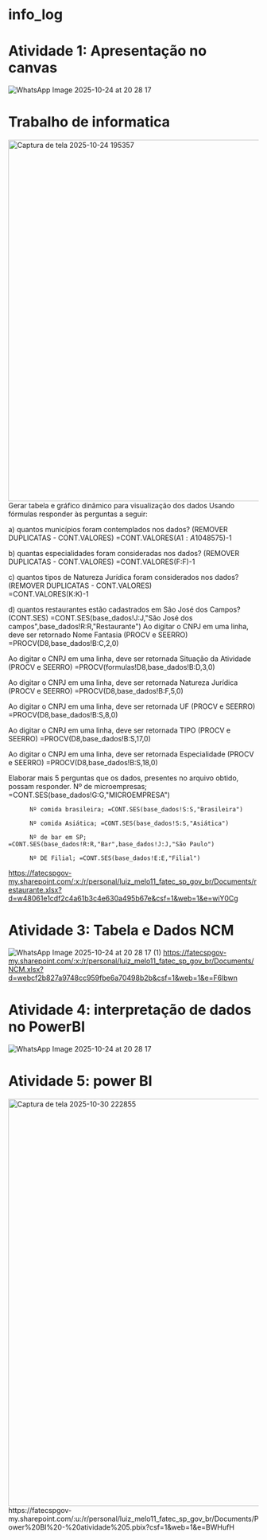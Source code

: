 # info_log
# Atividade 1: Apresentação no canvas
![WhatsApp Image 2025-10-24 at 20 28 17](https://github.com/user-attachments/assets/510521b1-49db-4a2e-bb25-b7af555a982f)

# Trabalho de informatica
<img width="1882" height="727" alt="Captura de tela 2025-10-24 195357" src="https://github.com/user-attachments/assets/346f82b1-7126-427e-aa93-82fb5be1f30e" />
Gerar tabela e gráfico dinâmico para visualização dos dados
Usando fórmulas responder às perguntas a seguir: 

a) quantos municípios foram contemplados nos dados? (REMOVER DUPLICATAS - CONT.VALORES) 
      =CONT.VALORES(A$1:A$1048575)-1
      
b) quantas especialidades foram consideradas nos dados? (REMOVER DUPLICATAS - CONT.VALORES)
      =CONT.VALORES(F:F)-1
      
c) quantos tipos de Natureza Jurídica foram considerados nos dados? (REMOVER DUPLICATAS - CONT.VALORES)  
      =CONT.VALORES(K:K)-1
      
d) quantos restaurantes estão cadastrados em  São José dos Campos? (CONT.SES) 
      =CONT.SES(base_dados!J:J,"São José dos campos",base_dados!R:R,"Restaurante")
 Ao digitar o CNPJ em uma linha, deve ser retornado Nome Fantasia (PROCV e SEERRO)
        =PROCV(D8,base_dados!B:C,2,0)
        
 Ao digitar o CNPJ em uma linha, deve ser retornada Situação da Atividade (PROCV e SEERRO)
        =PROCV(formulas!D8,base_dados!B:D,3,0)
        
Ao digitar o CNPJ em uma linha, deve ser retornada Natureza Jurídica (PROCV e SEERRO) 
         =PROCV(D8,base_dados!B:F,5,0)
         
Ao digitar o CNPJ em uma linha, deve ser retornada UF (PROCV e SEERRO)
         =PROCV(D8,base_dados!B:S,8,0)
         
Ao digitar o CNPJ em uma linha, deve ser retornada TIPO (PROCV e SEERRO)
            =PROCV(D8,base_dados!B:S,17,0)
            
Ao digitar o CNPJ em uma linha, deve ser retornada Especialidade (PROCV e SEERRO)
            =PROCV(D8,base_dados!B:S,18,0)
            
Elaborar mais 5 perguntas que os dados, presentes no arquivo obtido, possam responder.
          Nº de microempresas; =CONT.SES(base_dados!G:G,"MICROEMPRESA")
          
          Nº comida brasileira; =CONT.SES(base_dados!S:S,"Brasileira")
          
          Nº comida Asiática; =CONT.SES(base_dados!S:S,"Asiática")
          
          Nº de bar em SP; =CONT.SES(base_dados!R:R,"Bar",base_dados!J:J,"São Paulo") 
          
          Nº DE Filial; =CONT.SES(base_dados!E:E,"Filial")
          
https://fatecspgov-my.sharepoint.com/:x:/r/personal/luiz_melo11_fatec_sp_gov_br/Documents/restaurante.xlsx?d=w48061e1cdf2c4a61b3c4e630a495b67e&csf=1&web=1&e=wiY0Cg

# Atividade 3: Tabela e Dados NCM
![WhatsApp Image 2025-10-24 at 20 28 17 (1)](https://github.com/user-attachments/assets/b3500d7d-254e-4253-bcc7-1bb791853719)
https://fatecspgov-my.sharepoint.com/:x:/r/personal/luiz_melo11_fatec_sp_gov_br/Documents/NCM.xlsx?d=webcf2b827a9748cc959fbe6a70498b2b&csf=1&web=1&e=F6lbwn

# Atividade 4: interpretação de dados no PowerBI
![WhatsApp Image 2025-10-24 at 20 28 17](https://github.com/user-attachments/assets/4866c82f-4244-4f5d-8a8c-dde4469b36b7)

# Atividade 5: power BI
<img width="1452" height="819" alt="Captura de tela 2025-10-30 222855" src="https://github.com/user-attachments/assets/179198d6-8ccb-4d96-9b18-5efb19d462bb" />
https://fatecspgov-my.sharepoint.com/:u:/r/personal/luiz_melo11_fatec_sp_gov_br/Documents/Power%20BI%20-%20atividade%205.pbix?csf=1&web=1&e=BWHufH


